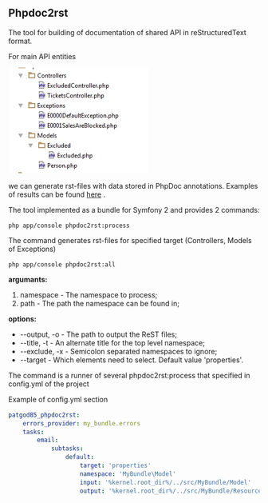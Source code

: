 Phpdoc2rst
---

The tool for building of documentation of shared API in reStructuredText format.

For main API entities 

![Preview](Resources/public/input.jpg)

we can generate rst-files with data stored in PhpDoc annotations. Examples of results can be found [here](Resources/test/expected) .
 
The tool implemented as a bundle for Symfony 2 and provides 2 commands:

```shell
php app/console phpdoc2rst:process
```

The command generates rst-files for specified target (Controllers, Models of Exceptions)

```shell
php app/console phpdoc2rst:all
```

**argumants:**

1. namespace - The namespace to process;
1. path - The path the namespace can be found in;

**options:**

- --output, -o - The path to output the ReST files;
- --title, -t - An alternate title for the top level namespace;
- --exclude, -x - Semicolon separated namespaces to ignore;
- --target - Which elements need to select. Default value 'properties'.


The command is a runner of several phpdoc2rst:process that specified in config.yml of the project

Example of config.yml section

```yml
patgod85_phpdoc2rst:
    errors_provider: my_bundle.errors
    tasks:
        email:
            subtasks:
                default:
                    target: 'properties'
                    namespace: 'MyBundle\Model'
                    input: '%kernel.root_dir%/../src/MyBundle/Model'
                    output: '%kernel.root_dir%/../src/MyBundle/Resources/views/model'
```
 
